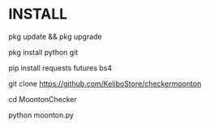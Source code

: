 # INSTALL

pkg update && pkg upgrade

pkg install python git

pip install requests futures bs4

git clone https://github.com/KeliboStore/checkermoonton

cd MoontonChecker

python moonton.py
